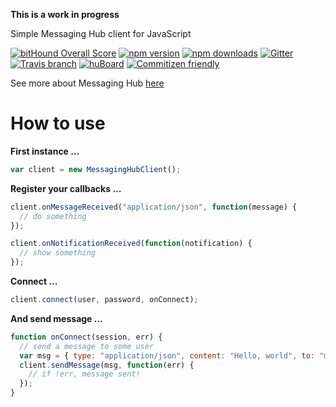 **This is a work in progress**

Simple Messaging Hub client for JavaScript

[![bitHound Overall Score](https://www.bithound.io/github/takenet/messaginghub-client-js/badges/score.svg)](https://www.bithound.io/github/takenet/messaginghub-client-js)
[![npm version](https://img.shields.io/npm/v/messaginghub-client.svg?style=flat-square)](https://www.npmjs.com/package/messaginhub-client)
[![npm downloads](https://img.shields.io/npm/dm/messaginghub-client.svg?style=flat-square)](https://www.npmjs.com/package/messaginghub-client) [![Gitter](https://img.shields.io/gitter/room/nwjs/nw.js.svg?style=flat-square)](https://gitter.im/takenet/messaginghub-client-js)
[![Travis branch](https://img.shields.io/travis/rust-lang/rust/master.svg?style=flat-square)](https://travis-ci.org/takenet/messaginghub-client-js)
[![huBoard](https://img.shields.io/badge/board-tasks-green.svg?style=flat-square)](https://huboard.com/takenet/messaginghub-client-js/#/)
[![Commitizen friendly](https://img.shields.io/badge/commitizen-friendly-brightgreen.svg?style=flat-square)](http://commitizen.github.io/cz-cli/)

See more about Messaging Hub [here](http://msging.net/)

# How to use

**First instance ...**

```javascript
var client = new MessagingHubClient();
```

**Register your callbacks ...**

```javascript
client.onMessageReceived("application/json", function(message) {
  // do something
});

client.onNotificationReceived(function(notification) {
  // show something
});
```

**Connect ...**

```javascript
client.connect(user, password, onConnect);
```

**And send message ...**

```javascript
function onConnect(session, err) {
  // send a message to some user
  var msg = { type: "application/json", content: "Hello, world", to: "my@friend.com" };
  client.sendMessage(msg, function(err) {
    // if !err, message sent!
  });
}
```
